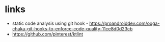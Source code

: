 # links

* static code analysis using git hook - https://proandroiddev.com/ooga-chaka-git-hooks-to-enforce-code-quality-11ce8d0d23cb
* https://github.com/pinterest/ktlint
